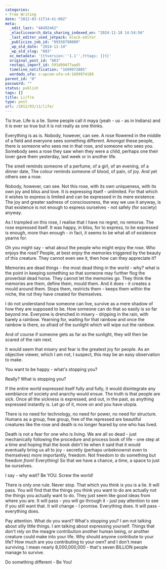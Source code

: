 ```yaml
---
categories:
- Free Writing
date: "2012-03-11T14:41:00Z"
meta:
  _edit_last: "48492462"
  _elasticsearch_data_sharing_indexed_on: "2024-11-18 14:54:56"
  _last_editor_used_jetpack: block-editor
  _publicize_job_id: "89358790809"
  _wp_old_date: "2014-11-14"
  _wp_old_slug: "883"
  oc_metadata: '{ttversion:''1.1'',tttags: {}t}'
  original_post_id: "883"
  restapi_import_id: 591d994f7aad5
  timeline_notification: "1699972885"
  wordads_ufa: s:wpcom-ufa-v4:1699974189
parent_id: "0"
password: ""
status: publish
tags: []
title: Li(f)e
type: post
url: /2012/03/11/life/
---
```


Tis true. Life is a lie. Some people call it maya (yeah - us - as in Indians)
and it is ever so true but it is not really as one thinks.

Everything is as is. Nobody, however, can see. A rose flowered in the middle of
a field and everyone sees something different. Amongst these people, there is
someone who sees me in that rose, and someone who sees you. Somebody sees a rose
they saw when they were a child, perhaps one their lover gave them yesterday,
last week or in another life.

The smell reminds someone of a perfume, of a girl, of an evening, of a dinner
date, The colour reminds someone of blood, of pain, of joy. And yet others see a
rose.

Nobody, however, can see. Not this rose, with its own uniqueness, with its own
joy and bliss and love. It is expressing itself - unlimited. For that which it
wishes to express is limited and can be expressed in its mere existence. The joy
and greater sadness of consciousness, the way we use it anyway, is that
existence is not enough to express ourselves - not safely (for society) anyway.

As I trampled on this rose, I realise that I have no regret, no remorse. The
rose expressed itself. It was happy, in bliss, for to express, to be expressed
is enough, more than enough - in fact, it seems to be what all of existence
yearns for.

<!--more-->

Oh you might say - what about the people who might enjoy the rose. Who enjoys
the rose? People, at best enjoy the memories triggered by the beauty of this
creature. They cannot even see it, then how can they appreciate it?

Memories are dead things - the most dead thing in the world - why? what is the
point in keeping something so that someone may further flog the proverbial dead
horse. They cannot let the memories go. They think the memories are them, define
them, mould them. And it does - it creates a mould around them. Stops them,
restricts them - keeps them within the niche, the rut they have created for
themselves.

I do not understand how someone can live, survive as a mere shadow of how they
are supposed to be. How someone can do that so easily is so far beyond me.
Everyone is drenched in misery - dripping in the rain, with barely a rainbow.
Yearning for, waiting for that rainbow and once the rainbow is there, so afraid
of the sunlight which will wipe out the rainbow.

And of course if someone gets as far as the sunlight, they will then be scared
of the rain next.

It would seem that misery and fear is the greatest joy for people. As an
objective viewer, which I am not, I suspect, this may be an easy observation to
make.

You want to be happy - what's stopping you?

Really? What is stopping you?

If the entire world expressed itself fully and fully, it would disintegrate any
semblance of society and anarchy would ensue. The truth is that people are sick.
Once all the sickness is expressed, and out, in the past, as anything expressed
instantly is. Let go of it, move on and you have utopia.

There is no need for technology, no need for power, no need for structure.
Humans as a group, free group, free of the repressed are beautiful creatures
like the rose and death is no longer feared by one who has lived.

Death is not a fear for one who is living. We are all so dead - just
mechanically following the procedure and process book of life - one step at a
time and hoping that the book didn't lie when it said that it would eventually
bring us all to joy - secretly (perhaps unbeknownst even to themselves) more
importantly, freedom. Not freedom _to_ do something but freedom _from_!
Everything! So that we have a chance, a time, a space to just be ourselves.

I say - why wait? Be YOU. Screw the world!

There is only one rule. Never stop. That which you think is you is a lie. It
will pass. You will find that the things you think you want to do are actually
not the things you actually want to do. They just seem like good ideas from
where you are. It will pass - you will go through it - just pay attention to see
if you still want that. It will change - I promise. Everything does. It will
pass - everything does.

Pay attention. What do you want? What's stopping you? I am not talking about
silly little things. I am talking about expressing yourself. Things that don't
rely on the meagre contribution another human being, or another creature could
make into your life. Why should anyone contribute to your life? How much are you
contributing to your own? and I don't mean surviving. I mean nearly
8,000,000,000 - that's seven BILLION people manage to survive.

Do something different - Be You!
